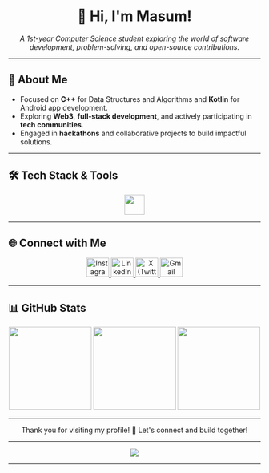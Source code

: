 <h1 align="center">👋 Hi, I'm Masum!</h1>
<p align="center">
  <i>A 1st-year Computer Science student exploring the world of software development, problem-solving, and open-source contributions.</i>
</p>

---

## 🌟 About Me

-  Focused on **C++** for Data Structures and Algorithms and **Kotlin** for Android app development.
-  Exploring **Web3**, **full-stack development**, and actively participating in **tech communities**.
-  Engaged in **hackathons** and collaborative projects to build impactful solutions.

---

## 🛠 Tech Stack & Tools

<p align="center">
  <img src="https://skillicons.dev/icons?i=html,css,js,ts,react,firebase,c,cpp,kotlin,java,linux,git,vim,neovim" height="40" />
</p>

---

## 🌐 Connect with Me

<p align="center">
  <a href="https://instagram.com/insane.odyssey" target="_blank">
    <img src="https://skillicons.dev/icons?i=instagram" alt="Instagram Badge" height="38" width="45" />
  </a>
  <a href="https://linkedin.com/in/masumali26" target="_blank">
    <img src="https://skillicons.dev/icons?i=linkedin" alt="LinkedIn Badge" height="38" width="45" />
  </a>
  <a href="https://x.com/insane_odyssey_" target="_blank">
    <img src="https://skillicons.dev/icons?i=twitter" alt="X (Twitter) Badge" height="38" width="45" />
  </a>
  <a href="mailto:masumali262006@gmail.com" target="_blank">
    <img src="https://skillicons.dev/icons?i=gmail" alt="Gmail Badge" height="38" width="45" />
  </a>
</p>


---

## 📊 GitHub Stats

<div align="center">
  <img src="https://github-readme-stats.vercel.app/api?username=insaneodyssey26&show_icons=true&theme=github_dark&hide_border=false&count_private=true&include_all_commits=true" height="165" />
  <img src="https://nirzak-streak-stats.vercel.app/?user=insaneodyssey26&theme=github_dark&hide_border=false" height="165"/>
  <img src="https://github-readme-stats.vercel.app/api/top-langs/?username=insaneodyssey26&layout=compact&theme=github_dark&hide_border=false&langs_count=6" height="165"/>
</div>

---

<p align="center">
Thank you for visiting my profile! 👊 Let's connect and build together!
</p>

---

<div align="center">
  <img src="https://spotify-recently-played-readme.vercel.app/api?user=317iydcyhhw3t3rvw3vylfaigrfe&width=700"/>
</div>

---
